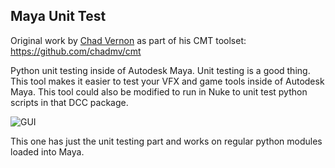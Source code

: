 ## Maya Unit Test

Original work by [Chad Vernon](https://github.com/chadmv) as part of his CMT toolset: https://github.com/chadmv/cmt

Python unit testing inside of Autodesk Maya. Unit testing is a good thing. This tool makes it easier to test your VFX and game tools inside of Autodesk Maya. This tool could also be modified to run in Nuke to unit test python scripts in that DCC package.

![GUI](https://github.com/bhowiebkr/mayatest/blob/master/gui.PNG)

This one has just the unit testing part and works on regular python modules loaded into Maya.
